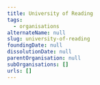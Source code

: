 ```yaml
---
title: University of Reading
tags:
  - organisations
alternateName: null
slug: university-of-reading
foundingDate: null
dissolutionDate: null
parentOrganisation: null
subOrganisations: []
urls: []
---
```

